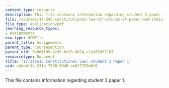 ```yaml
---
content_type: resource
description: This file contains information regarding student 3 paper 1.
file: /courses/17-245-constitutional-law-structures-of-power-and-individual-rights-spring-2013/c4debf3b231e799890d8ee8f7759e6f6_MIT17_245S13_Stu3Paper1.pdf
file_type: application/pdf
learning_resource_types:
- Assignments
ocw_type: OCWFile
parent_title: Assignments
parent_type: CourseSection
parent_uid: 5b964f99-a239-0c93-8024-c1a985df7187
resourcetype: Document
title: '17.245S13 Constitutional Law: Student 3 Paper 1'
uid: c4debf3b-231e-7998-90d8-ee8f7759e6f6
---
```

This file contains information regarding student 3 paper 1.

